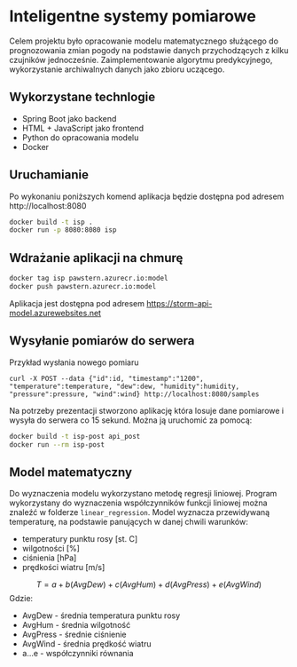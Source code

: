 # Inteligentne systemy pomiarowe

Celem projektu było opracowanie modelu matematycznego służącego do prognozowania zmian pogody na podstawie danych przychodzących z kilku czujników jednocześnie. Zaimplementowanie algorytmu predykcyjnego, wykorzystanie archiwalnych danych jako zbioru uczącego.

## Wykorzystane technlogie
- Spring Boot jako backend
- HTML + JavaScript jako frontend
- Python do opracowania modelu
- Docker

## Uruchamianie
Po wykonaniu poniższych komend aplikacja będzie dostępna pod adresem http://localhost:8080
```bash
docker build -t isp .
docker run -p 8080:8080 isp
```

## Wdrażanie aplikacji na chmurę
```bash
docker tag isp pawstern.azurecr.io:model
docker push pawstern.azurecr.io:model
```
Aplikacja jest dostępna pod adresem https://storm-api-model.azurewebsites.net

## Wysyłanie pomiarów do serwera
Przykład wysłania nowego pomiaru
```
curl -X POST --data {"id":id, "timestamp":"1200", "temperature":temperature, "dew":dew, "humidity":humidity, "pressure":pressure, "wind":wind} http://localhost:8080/samples
 ```
Na potrzeby prezentacji stworzono aplikację która losuje dane pomiarowe i wysyła do serwera co 15 sekund. Można ją uruchomić za pomocą:
```bash
docker build -t isp-post api_post
docker run --rm isp-post
```

## Model matematyczny
Do wyznaczenia modelu wykorzystano metodę regresji liniowej. Program wykorzystany do wyznaczenia współczynników funkcji liniowej można znaleźć w folderze `linear_regression`.  Model wyznacza przewidywaną temperaturę, na podstawie panujących w danej chwili warunków:
- temperatury punktu rosy [st. C]
- wilgotności [%]
- ciśnienia [hPa]
- prędkości wiatru [m/s]

$$
T = a + b (AvgDew) + c (AvgHum) + d (AvgPress) + e (AvgWind)
$$
Gdzie:
- AvgDew - średnia temperatura punktu rosy
- AvgHum - średnia wilgotność
- AvgPress - średnie ciśnienie
- AvgWind - średnia prędkość wiatru
- a...e - współczynniki równania